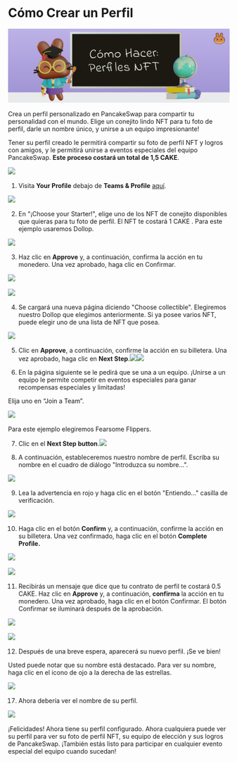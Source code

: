 # Cómo Crear un Perfil

![](../../.gitbook/assets/docs-masthead%20%284%29.png)

Crea un perfil personalizado en PancakeSwap para compartir tu personalidad con el mundo. Elige un conejito lindo NFT para tu foto de perfil, darle un nombre único, y unirse a un equipo impresionante!

Tener su perfil creado le permitirá compartir su foto de perfil NFT y logros con amigos, y le permitirá unirse a eventos especiales del equipo PancakeSwap. **Este proceso costará un total de 1,5 CAKE**.

![](https://lh6.googleusercontent.com/_lvq_wpwDw96zKVutm23VddK1SNqYt7TdAu7YYWVkTTfEggvsHNUtTBe4333NlZXCyJyOZnoWObWcWA8CyoC4Db0R-xjaQUSxmHZpuca5Hrqr-xsBbRh5aKHa3x2dVakNRtNqXi5)

1. Visita **Your Profile** debajo de **Teams & Profile** [aquí](https://pancakeswap.finance/profile).

![](https://lh5.googleusercontent.com/20LdxdDz-6IKT3kihaAuSqvOL0UxeEkYtXujCnET_-BHONGg5OfDS5A3gWdjFKtvIXdOlVfBVBjG2O8TDzoWydnnkViG_LPSgkPfSmAMRNJyY0vVH6uIyxQImL0jCervkVYnSGfn)

2. En "¡Choose your Starter!", elige uno de los NFT de conejito disponibles que quieras para tu foto de perfil. El NFT te costará 1 CAKE . Para este ejemplo usaremos Dollop. 

![](https://lh6.googleusercontent.com/R6cuZyD78vXtH_MBFIjscr-xVIVMd6NTdIHfo8I0aS45tKM5BEeDNsMFlfZrmvixo0YaLMGqU2I0CDk1I4E2Ny8DAXk9Y794Z1DyF4ZrSOGLdKku6zRH0CcAneKrm5kMclfFAMDG)

3. Haz clic en **Approve** y, a continuación, confirma la acción en tu monedero. Una vez aprobado, haga clic en Confirmar.

![](https://lh3.googleusercontent.com/00X4sXeYHa6Fzla_LPlBVT2Dexv8OJyijPW0ulow7JyDv6o1SOM-Nm98ek1YPd0SopJuN1hJqpLKgMTxk2Dl-yhdmLlwEf52omHm2aO7J0YjDzakmYIpvN8igJV60kphLh7YCdg-)

![](https://lh3.googleusercontent.com/sEPfT8l6A77UseEx4_bUr6crKnblU-iviY7qmj8QsE8EM7lR61szUdGpHE8BiyqGOP8J9yeZnv7i0Hf09fkDxjLU4qs3HsHjE3y1TTVDsIev9xZm5Gj8oEBYtzABFATHIzqs0lMx)

4. Se cargará una nueva página diciendo "Choose collectible". Elegiremos nuestro Dollop que elegimos anteriormente. Si ya posee varios NFT, puede elegir uno de una lista de NFT que posea.

![](https://lh3.googleusercontent.com/pkvS6c_0QRZzrK7JGyGcTsx6tYjh6oYJrxsYnTFoBS3CUyZaxWZ_isdPZXaFQ1B92l2Mr1xTirE7SrLD02YorQhfBZH3AK_bZOY_rQzZVHAiSnOy1_JpbRfnt2WXuQG2ay1cF4Ds)

5. Clic en **Approve**, a continuación, confirme la acción en su billetera. Una vez aprobado, haga clic en  **Next Step**.![](https://lh6.googleusercontent.com/_4f3JLS4j9JgbP2M5f9yB6veshd-ndf7IAid7mWgfmh-_0iGiBTvskj_pWXtrsLKMzjVUHUqEPZmx4bzWx9Ryry-MD0-DqnLBQguhdmL7a40TtHTH7sua5k9dPhqGMxWQbsTKe0N)![](https://lh6.googleusercontent.com/b8IuPUi07trQYUmqQVoG5WptpSOx_nWIrY7cfTh1uJj2EH3QBn88Xfht8fSoomjjulxdGEfCFoEeal6LvSYPzN6sImWND4axFWzH8rC0rnWefbymP_j6CmeT_hoYPU3LGKA448CM)

6. En la página siguiente se le pedirá que se una a un equipo. ¡Unirse a un equipo le permite competir en eventos especiales para ganar recompensas especiales y limitadas!

Elija uno en “Join a Team”. 

![](https://lh4.googleusercontent.com/tkTPcACn4cd19k0MXptUu2TjSVdhX4jFq_3q8wEA80G6RCoFhmw-U9nlWE72NRBz5zQU9EAWecvluILzXjqQ6w-deKY4RilDW1qAsx5PZgTodjk38Y_nmm8LaBaFhqThChtjdvbp)

Para este ejemplo elegiremos Fearsome Flippers.

7. Clic en el **Next Step button**.![](https://lh6.googleusercontent.com/b8IuPUi07trQYUmqQVoG5WptpSOx_nWIrY7cfTh1uJj2EH3QBn88Xfht8fSoomjjulxdGEfCFoEeal6LvSYPzN6sImWND4axFWzH8rC0rnWefbymP_j6CmeT_hoYPU3LGKA448CM)

8. A continuación, estableceremos nuestro nombre de perfil. Escriba su nombre en el cuadro de diálogo "Introduzca su nombre...".

![](https://lh5.googleusercontent.com/jYsH-e37sFkHWkbRwC03ubVZyoGV4_h6dBOZCEhAyj3UfWuE2dUAPQkODgeyv9y339MsCJ-AvP2ioOpsGtXtuW66SaovgxCM-9CJcyawF099GLFCQ-oanz2ByDFDTI2I02Q4GSn8)

9. Lea la advertencia en rojo y haga clic en el botón "Entiendo..." casilla de verificación.

![](https://lh6.googleusercontent.com/wiqoAQVE7CPY4UCfr0M0d9kCws1oNFZDePoiU8z2PKmQ2cIo6rE0gBqacHQNsN9C-2u2sDxkGZVBD9LCw6RmnZk6ShGx0jQUHuCidS6J33q0yatyf0cXG0e4iQHlUA373kwZDv1K)

10. Haga clic en el botón **Confirm** y, a continuación, confirme la acción en su billetera. Una vez confirmado, haga clic en el botón **Complete Profile.** 

![](https://lh3.googleusercontent.com/XIVEO4_Nc6bnJiMRXJXwJTGCeFRp7td9n4RoHMH_NdRaMMYXnzNMPlLTyfJRzS4v2OgTsSHScVH1uGWq8WHtnSy4Stb8Q_CC1OSgRIDRYJ8ClLM-BcfvT4Sy7IF6rxt6Hi1hetG8)

![](https://lh5.googleusercontent.com/tWUaujM_pgtzsn3xo5T3GDchCnOCbrWiiMoNQIdk3npNIUjKqm_XKzTpknAC1YxkCCtBBtax1yjRMxHyNShaLLTTwXI8NDx93fZrUDtqz0edyyk-T4OljMzsmjnGuRXo5eRc_Rph)

11. Recibirás un mensaje que dice que tu contrato de perfil te costará 0.5 CAKE. Haz clic en **Approve** y, a continuación, **confirma** la acción en tu monedero. Una vez aprobado, haga clic en el botón Confirmar. El botón Confirmar se iluminará después de la aprobación.

![](https://lh5.googleusercontent.com/Qzstx6YRW4sXnox_e7VBBdYwTYr_TSW-QHZyHkgsg1XR3Vw3cLsYfpCxa4qNQzU13aNtoQnG0-cFRttpcXMhPj7yFUeiirKodt5iK1XhqO5QQKfQCFu4i0q8wcWRYKFoU06cjN2A)

![](https://lh6.googleusercontent.com/koUxKN2iBpF7vWWV_vYDSjGJ20-qCRM5B98r6KZoa2y289b2ytULOr2VVWBFh1petNO79f2R0x8FeEo-_miNFEdYAp2OLoT8wGbKxNSaWlCypKIeZYhcPF6bQ-NVSDgGKCENEW64)

12. Después de una breve espera, aparecerá su nuevo perfil. ¡Se ve bien!

Usted puede notar que su nombre está destacado. Para ver su nombre, haga clic en el icono de ojo a la derecha de las estrellas.

![](https://lh3.googleusercontent.com/ThyQCproCQmHGPsG755_hL4ZyXtHnC1H1xYeNEJ7me3pQGRi0sx8lzu-Cko-sS5PzmAEUyT1OpEhASsbkTiS2n8yO5Qvrx_eov8EX1psdbTSApJeEn5caDZpcXzIOvYDX-S9ZD6z)

17. Ahora debería ver el nombre de su perfil.

![](https://lh3.googleusercontent.com/jJmpNe_beAlRvDnAm-oXGoop55b887kqOm6OotU55IpkqgAMrS18jvkkF04hnMkfq3iieuFibxrKnVTSkgZOWOf2XvXEpo9Bi-TBtBfxleJN8Fhrh2cRwR07Xu97wrwpU-9Gh7kY)

¡Felicidades! Ahora tiene su perfil configurado. Ahora cualquiera puede ver su perfil para ver su foto de perfil NFT, su equipo de elección y sus logros de PancakeSwap. ¡También estás listo para participar en cualquier evento especial del equipo cuando sucedan!

